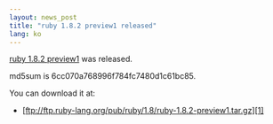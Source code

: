 ```yaml
---
layout: news_post
title: "ruby 1.8.2 preview1 released"
lang: ko
---
```


[ruby 1.8.2 preview1][1] was released.

md5sum is 6cc070a768996f784fc7480d1c61bc85.

You can download it at:

* [ftp://ftp.ruby-lang.org/pub/ruby/1.8/ruby-1.8.2-preview1.tar.gz][1]



[1]: ftp://ftp.ruby-lang.org/pub/ruby/1.8/ruby-1.8.2-preview1.tar.gz 
